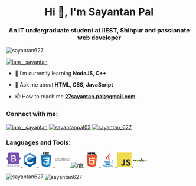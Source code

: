 <h1 align="center">Hi 👋, I'm Sayantan Pal</h1>
<h3 align="center">An IT undergraduate student at IIEST, Shibpur and passionate web developer</h3>

<p align="left"> <img src="https://komarev.com/ghpvc/?username=sayantan627&label=Profile%20views&color=0e75b6&style=flat" alt="sayantan627" /> </p>

<p align="left"> <a href="https://twitter.com/iam__sayantan" target="blank"><img src="https://img.shields.io/twitter/follow/iam__sayantan?logo=twitter&style=for-the-badge" alt="iam__sayantan" /></a> </p>

- 🌱 I’m currently learning **NodeJS, C++**

- 💬 Ask me about **HTML, CSS, JavaScript**

- 📫 How to reach me **27sayantan.pal@gmail.com**

<h3 align="left">Connect with me:</h3>
<p align="left">
<a href="https://twitter.com/iam__sayantan" target="blank"><img align="center" src="https://raw.githubusercontent.com/rahuldkjain/github-profile-readme-generator/master/src/images/icons/Social/twitter.svg" alt="iam__sayantan" height="30" width="40" /></a>
<a href="https://linkedin.com/in/sayantanpal03" target="blank"><img align="center" src="https://raw.githubusercontent.com/rahuldkjain/github-profile-readme-generator/master/src/images/icons/Social/linked-in-alt.svg" alt="sayantanpal03" height="30" width="40" /></a>
<a href="https://www.hackerrank.com/sayantan_627" target="blank"><img align="center" src="https://raw.githubusercontent.com/rahuldkjain/github-profile-readme-generator/master/src/images/icons/Social/hackerrank.svg" alt="sayantan_627" height="30" width="40" /></a>
</p>

<h3 align="left">Languages and Tools:</h3>
<p align="left"> <a href="https://getbootstrap.com" target="_blank" rel="noreferrer"> <img src="https://raw.githubusercontent.com/devicons/devicon/master/icons/bootstrap/bootstrap-plain-wordmark.svg" alt="bootstrap" width="40" height="40"/> </a> <a href="https://www.cprogramming.com/" target="_blank" rel="noreferrer"> <img src="https://raw.githubusercontent.com/devicons/devicon/master/icons/c/c-original.svg" alt="c" width="40" height="40"/> </a> <a href="https://www.w3schools.com/css/" target="_blank" rel="noreferrer"> <img src="https://raw.githubusercontent.com/devicons/devicon/master/icons/css3/css3-original-wordmark.svg" alt="css3" width="40" height="40"/> </a> <a href="https://expressjs.com" target="_blank" rel="noreferrer"> <img src="https://raw.githubusercontent.com/devicons/devicon/master/icons/express/express-original-wordmark.svg" alt="express" width="40" height="40"/> </a> <a href="https://git-scm.com/" target="_blank" rel="noreferrer"> <img src="https://www.vectorlogo.zone/logos/git-scm/git-scm-icon.svg" alt="git" width="40" height="40"/> </a> <a href="https://www.w3.org/html/" target="_blank" rel="noreferrer"> <img src="https://raw.githubusercontent.com/devicons/devicon/master/icons/html5/html5-original-wordmark.svg" alt="html5" width="40" height="40"/> </a> <a href="https://www.java.com" target="_blank" rel="noreferrer"> <img src="https://raw.githubusercontent.com/devicons/devicon/master/icons/java/java-original.svg" alt="java" width="40" height="40"/> </a> <a href="https://developer.mozilla.org/en-US/docs/Web/JavaScript" target="_blank" rel="noreferrer"> <img src="https://raw.githubusercontent.com/devicons/devicon/master/icons/javascript/javascript-original.svg" alt="javascript" width="40" height="40"/> </a> <a href="https://nodejs.org" target="_blank" rel="noreferrer"> <img src="https://raw.githubusercontent.com/devicons/devicon/master/icons/nodejs/nodejs-original-wordmark.svg" alt="nodejs" width="40" height="40"/> </a> </p>

<p><img align="left" src="https://github-readme-stats.vercel.app/api/top-langs?username=sayantan627&show_icons=true&locale=en&layout=compact" alt="sayantan627" /></p>

<p>&nbsp;<img align="center" src="https://github-readme-stats.vercel.app/api?username=sayantan627&show_icons=true&locale=en" alt="sayantan627" /></p>
